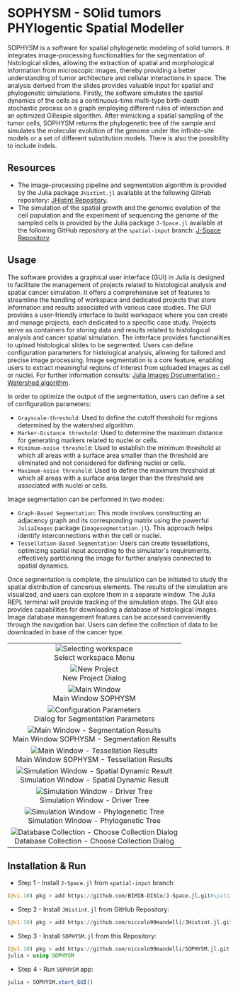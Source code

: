 # SOPHYSM - SOlid tumors PHYlogentic Spatial Modeller
SOPHYSM is a software for spatial phylogenetic modeling of solid tumors. It integrates image-processing functionalities for the segmentation of histological slides, allowing the extraction of spatial and morphological information from microscopic images, thereby providing a better understanding of tumor architecture and cellular interactions in space. The analysis derived from the slides provides valuable input for spatial and phylogenetic simulations. Firstly, the software simulates the spatial dynamics of the cells as a continuous-time multi-type birth-death stochastic process on a graph employing different rules of interaction and an optimized Gillespie algorithm. After mimicking a spatial sampling of the tumor cells, SOPHYSM returns the phylogenetic tree of the sample and simulates the molecular evolution of the genome under the infinite-site models or a set of different substitution models. There is also the possibility to include indels.

## Resources
- The image-processing pipeline and segmentation algorithm is provided by the Julia package `JHistint.jl` available at the following GitHub repository: [JHistint Repository](https://github.com/niccolo99mandelli/JHistint.jl.git).  
- The simulation of the spatial growth and the genomic evolution of the cell population and the experiment of sequencing the genome of the sampled cells is provided by the Julia package `J-Space.jl` available at the following GitHub repository at the `spatial-input` branch: [J-Space Repository](https://github.com/BIMIB-DISCo/J-Space.jl).  

## Usage
The software provides a graphical user interface (GUI) in Julia is designed to facilitate the management of projects related to histological analysis and spatial cancer simulation. It offers a comprehensive set of features to streamline the handling of workspace and dedicated projects that store information and results associated with various case studies. The GUI provides a user-friendly interface to build workspace where you can create and manage projects, each dedicated to a specific case study. Projects serve as containers for storing data and results related to histological analysis and cancer spatial simulation.
The interface provides functionalities to upload histological slides to be segmented. Users can define configuration parameters for histological analysis, allowing for tailored and precise image processing. Image segmentation is a core feature, enabling users to extract meaningful regions of interest from uploaded images as cell or nuclei. For further information consults: [Julia Images Documentation - Watershed algorithm](https://juliaimages.org/v0.21/imagesegmentation/).

In order to optimize the output of the segmentation, users can define a set of configuration parameters:
- `Grayscale-threshold`: Used to define the cutoff threshold for regions determined by the watershed algorithm.
- `Marker-Distance threshold`: Used to determine the maximum distance for generating markers related to nuclei or cells.
- `Minimum-noise threshold`: Used to establish the minimum threshold at which all areas with a surface area smaller than the threshold are eliminated and not considered for defining nuclei or cells.
- `Maximum-noise threshold`: Used to define the maximum threshold at which all areas with a surface area larger than the threshold are associated with nuclei or cells.

Image segmentation can be performed in two modes:
- `Graph-Based Segmentation`: This mode involves constructing an adjacency graph and its corresponding matrix using the powerful `JuliaImages` package (`imagesegmentation.jl`). This approach helps identify interconnections within the cell or nuclei.
- `Tessellation-Based Segmentation`: Users can create tessellations, optimizing spatial input according to the simulator's requirements, effectively partitioning the image for further analysis connected to spatial dynamics.

Once segmentation is complete, the simulation can be initiated to study the spatial distribution of cancerous elements. The results of the simulation are visualized, and users can explore them in a separate window. The Julia REPL terminal will provide tracking of the simulation steps. The GUI also provides capabilities for downloading a database of histological images. Image database management features can be accessed conveniently through the navigation bar. Users can define the collection of data to be downloaded in base of the cancer type.

<table align="center">
    <tr>
      <td align="center">
        <img src="docs/sophysm_workspace.PNG" alt="Selecting workspace">
        <br>
        Select workspace Menu
      </td>
    </tr>
    <tr>
      <td align="center">
        <img src="docs/sophysm_newproject.PNG" alt="New Project">
        <br>
        New Project Dialog
      </td>
    </tr>
    <tr>
      <td align="center">
        <img src="docs/sophysm_main.PNG" alt="Main Window">
        <br>
        Main Window SOPHYSM
      </td>
    </tr>
    <tr>
      <td align="center">
        <img src="docs/sophysm_config.PNG" alt="Configuration Parameters">
        <br>
         Dialog for Segmentation Parameters
      </td>
    </tr>
    <tr>
      <td align="center">
        <img src="docs/sophysm_graph1.PNG" alt="Main Window - Segmentation Results">
        <br>
        Main Window SOPHYSM - Segmentation Results
      </td>
    </tr>
    <tr>
      <td align="center">
        <img src="docs/sophysm_tessellation.PNG" alt="Main Window - Tessellation Results">
        <br>
        Main Window SOPHYSM - Tessellation Results
      </td>
    </tr>
    <tr>
      <td align="center">
        <img src="docs/sophysm_finalt.PNG" alt="Simulation Window - Spatial Dynamic Result">
        <br>
        Simulation Window - Spatial Dynamic Result
      </td>
    </tr>
    <tr>
      <td align="center">
        <img src="docs/sophysm_drivertree.PNG" alt="Simulation Window - Driver Tree">
        <br>
        Simulation Window - Driver Tree
      </td>
    </tr>
    <tr>
      <td align="center">
        <img src="docs/sophysm_phylotree.PNG" alt="Simulation Window - Phylogenetic Tree">
        <br>
        Simulation Window - Phylogenetic Tree
      </td>
    </tr>
    <tr>
      <td align="center">
        <img src="docs/sophysm_collection.PNG" alt="Database Collection - Choose Collection Dialog">
        <br>
        Database Collection - Choose Collection Dialog
      </td>
    </tr>
 </table>

## Installation & Run
- Step 1 - Install `J-Space.jl` from `spatial-input` branch:
```julia
(@v1.10) pkg > add https://github.com/BIMIB-DISCo/J-Space.jl.git#spatial-input
```
- Step 2 - Install `JHistint.jl` from GitHub Repository:
```julia
(@v1.10) pkg > add https://github.com/niccolo99mandelli/JHistint.jl.git
```
- Step 3 - Install `SOPHYSM.jl` from this Repository:
```julia
(@v1.10) pkg > add https://github.com/niccolo99mandelli/SOPHYSM.jl.git
julia > using SOPHYSM
```
- Step 4 - Run `SOPHYSM` app:
```julia
julia > SOPHYSM.start_GUI()
```

